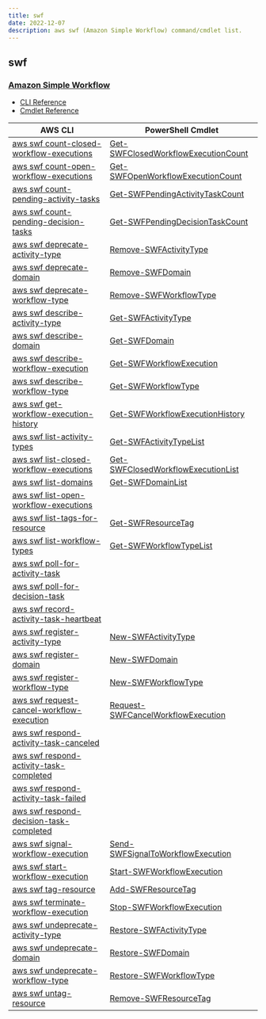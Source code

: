 ```yaml
---
title: swf
date: 2022-12-07
description: aws swf (Amazon Simple Workflow) command/cmdlet list.
---
```


## swf

### [Amazon Simple Workflow](https://aws.amazon.com/swf/)

* [CLI Reference](https://docs.aws.amazon.com/cli/latest/reference/swf/index.html)
* [Cmdlet Reference](https://docs.aws.amazon.com/powershell/latest/reference/items/AWS_Simple_Workflow_Service_cmdlets.html)

|AWS CLI|PowerShell Cmdlet|
|----|----|
|[aws swf count-closed-workflow-executions](https://docs.aws.amazon.com/cli/latest/reference/swf/count-closed-workflow-executions.html)|[Get-SWFClosedWorkflowExecutionCount](https://docs.aws.amazon.com/powershell/latest/reference/items/Get-SWFClosedWorkflowExecutionCount.html)|
|[aws swf count-open-workflow-executions](https://docs.aws.amazon.com/cli/latest/reference/swf/count-open-workflow-executions.html)|[Get-SWFOpenWorkflowExecutionCount](https://docs.aws.amazon.com/powershell/latest/reference/items/Get-SWFOpenWorkflowExecutionCount.html)|
|[aws swf count-pending-activity-tasks](https://docs.aws.amazon.com/cli/latest/reference/swf/count-pending-activity-tasks.html)|[Get-SWFPendingActivityTaskCount](https://docs.aws.amazon.com/powershell/latest/reference/items/Get-SWFPendingActivityTaskCount.html)|
|[aws swf count-pending-decision-tasks](https://docs.aws.amazon.com/cli/latest/reference/swf/count-pending-decision-tasks.html)|[Get-SWFPendingDecisionTaskCount](https://docs.aws.amazon.com/powershell/latest/reference/items/Get-SWFPendingDecisionTaskCount.html)|
|[aws swf deprecate-activity-type](https://docs.aws.amazon.com/cli/latest/reference/swf/deprecate-activity-type.html)|[Remove-SWFActivityType](https://docs.aws.amazon.com/powershell/latest/reference/items/Remove-SWFActivityType.html)|
|[aws swf deprecate-domain](https://docs.aws.amazon.com/cli/latest/reference/swf/deprecate-domain.html)|[Remove-SWFDomain](https://docs.aws.amazon.com/powershell/latest/reference/items/Remove-SWFDomain.html)|
|[aws swf deprecate-workflow-type](https://docs.aws.amazon.com/cli/latest/reference/swf/deprecate-workflow-type.html)|[Remove-SWFWorkflowType](https://docs.aws.amazon.com/powershell/latest/reference/items/Remove-SWFWorkflowType.html)|
|[aws swf describe-activity-type](https://docs.aws.amazon.com/cli/latest/reference/swf/describe-activity-type.html)|[Get-SWFActivityType](https://docs.aws.amazon.com/powershell/latest/reference/items/Get-SWFActivityType.html)|
|[aws swf describe-domain](https://docs.aws.amazon.com/cli/latest/reference/swf/describe-domain.html)|[Get-SWFDomain](https://docs.aws.amazon.com/powershell/latest/reference/items/Get-SWFDomain.html)|
|[aws swf describe-workflow-execution](https://docs.aws.amazon.com/cli/latest/reference/swf/describe-workflow-execution.html)|[Get-SWFWorkflowExecution](https://docs.aws.amazon.com/powershell/latest/reference/items/Get-SWFWorkflowExecution.html)|
|[aws swf describe-workflow-type](https://docs.aws.amazon.com/cli/latest/reference/swf/describe-workflow-type.html)|[Get-SWFWorkflowType](https://docs.aws.amazon.com/powershell/latest/reference/items/Get-SWFWorkflowType.html)|
|[aws swf get-workflow-execution-history](https://docs.aws.amazon.com/cli/latest/reference/swf/get-workflow-execution-history.html)|[Get-SWFWorkflowExecutionHistory](https://docs.aws.amazon.com/powershell/latest/reference/items/Get-SWFWorkflowExecutionHistory.html)|
|[aws swf list-activity-types](https://docs.aws.amazon.com/cli/latest/reference/swf/list-activity-types.html)|[Get-SWFActivityTypeList](https://docs.aws.amazon.com/powershell/latest/reference/items/Get-SWFActivityTypeList.html)|
|[aws swf list-closed-workflow-executions](https://docs.aws.amazon.com/cli/latest/reference/swf/list-closed-workflow-executions.html)|[Get-SWFClosedWorkflowExecutionList](https://docs.aws.amazon.com/powershell/latest/reference/items/Get-SWFClosedWorkflowExecutionList.html)|
|[aws swf list-domains](https://docs.aws.amazon.com/cli/latest/reference/swf/list-domains.html)|[Get-SWFDomainList](https://docs.aws.amazon.com/powershell/latest/reference/items/Get-SWFDomainList.html)|
|[aws swf list-open-workflow-executions](https://docs.aws.amazon.com/cli/latest/reference/swf/list-open-workflow-executions.html)||
|[aws swf list-tags-for-resource](https://docs.aws.amazon.com/cli/latest/reference/swf/list-tags-for-resource.html)|[Get-SWFResourceTag](https://docs.aws.amazon.com/powershell/latest/reference/items/Get-SWFResourceTag.html)|
|[aws swf list-workflow-types](https://docs.aws.amazon.com/cli/latest/reference/swf/list-workflow-types.html)|[Get-SWFWorkflowTypeList](https://docs.aws.amazon.com/powershell/latest/reference/items/Get-SWFWorkflowTypeList.html)|
|[aws swf poll-for-activity-task](https://docs.aws.amazon.com/cli/latest/reference/swf/poll-for-activity-task.html)||
|[aws swf poll-for-decision-task](https://docs.aws.amazon.com/cli/latest/reference/swf/poll-for-decision-task.html)||
|[aws swf record-activity-task-heartbeat](https://docs.aws.amazon.com/cli/latest/reference/swf/record-activity-task-heartbeat.html)||
|[aws swf register-activity-type](https://docs.aws.amazon.com/cli/latest/reference/swf/register-activity-type.html)|[New-SWFActivityType](https://docs.aws.amazon.com/powershell/latest/reference/items/New-SWFActivityType.html)|
|[aws swf register-domain](https://docs.aws.amazon.com/cli/latest/reference/swf/register-domain.html)|[New-SWFDomain](https://docs.aws.amazon.com/powershell/latest/reference/items/New-SWFDomain.html)|
|[aws swf register-workflow-type](https://docs.aws.amazon.com/cli/latest/reference/swf/register-workflow-type.html)|[New-SWFWorkflowType](https://docs.aws.amazon.com/powershell/latest/reference/items/New-SWFWorkflowType.html)|
|[aws swf request-cancel-workflow-execution](https://docs.aws.amazon.com/cli/latest/reference/swf/request-cancel-workflow-execution.html)|[Request-SWFCancelWorkflowExecution](https://docs.aws.amazon.com/powershell/latest/reference/items/Request-SWFCancelWorkflowExecution.html)|
|[aws swf respond-activity-task-canceled](https://docs.aws.amazon.com/cli/latest/reference/swf/respond-activity-task-canceled.html)||
|[aws swf respond-activity-task-completed](https://docs.aws.amazon.com/cli/latest/reference/swf/respond-activity-task-completed.html)||
|[aws swf respond-activity-task-failed](https://docs.aws.amazon.com/cli/latest/reference/swf/respond-activity-task-failed.html)||
|[aws swf respond-decision-task-completed](https://docs.aws.amazon.com/cli/latest/reference/swf/respond-decision-task-completed.html)||
|[aws swf signal-workflow-execution](https://docs.aws.amazon.com/cli/latest/reference/swf/signal-workflow-execution.html)|[Send-SWFSignalToWorkflowExecution](https://docs.aws.amazon.com/powershell/latest/reference/items/Send-SWFSignalToWorkflowExecution.html)|
|[aws swf start-workflow-execution](https://docs.aws.amazon.com/cli/latest/reference/swf/start-workflow-execution.html)|[Start-SWFWorkflowExecution](https://docs.aws.amazon.com/powershell/latest/reference/items/Start-SWFWorkflowExecution.html)|
|[aws swf tag-resource](https://docs.aws.amazon.com/cli/latest/reference/swf/tag-resource.html)|[Add-SWFResourceTag](https://docs.aws.amazon.com/powershell/latest/reference/items/Add-SWFResourceTag.html)|
|[aws swf terminate-workflow-execution](https://docs.aws.amazon.com/cli/latest/reference/swf/terminate-workflow-execution.html)|[Stop-SWFWorkflowExecution](https://docs.aws.amazon.com/powershell/latest/reference/items/Stop-SWFWorkflowExecution.html)|
|[aws swf undeprecate-activity-type](https://docs.aws.amazon.com/cli/latest/reference/swf/undeprecate-activity-type.html)|[Restore-SWFActivityType](https://docs.aws.amazon.com/powershell/latest/reference/items/Restore-SWFActivityType.html)|
|[aws swf undeprecate-domain](https://docs.aws.amazon.com/cli/latest/reference/swf/undeprecate-domain.html)|[Restore-SWFDomain](https://docs.aws.amazon.com/powershell/latest/reference/items/Restore-SWFDomain.html)|
|[aws swf undeprecate-workflow-type](https://docs.aws.amazon.com/cli/latest/reference/swf/undeprecate-workflow-type.html)|[Restore-SWFWorkflowType](https://docs.aws.amazon.com/powershell/latest/reference/items/Restore-SWFWorkflowType.html)|
|[aws swf untag-resource](https://docs.aws.amazon.com/cli/latest/reference/swf/untag-resource.html)|[Remove-SWFResourceTag](https://docs.aws.amazon.com/powershell/latest/reference/items/Remove-SWFResourceTag.html)|

